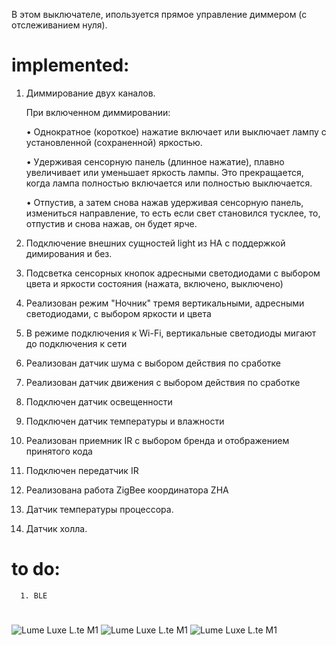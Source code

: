 В этом выключателе, ипользуется прямое управление диммером (с отслеживанием нуля).
#
# implemented:
1. Диммирование двух каналов.

      При включенном диммировании:

      • Однократное (короткое) нажатие включает или выключает лампу с установленной (сохраненной) яркостью.

      • Удерживая сенсорную панель (длинное нажатие), плавно увеличивает или уменьшает яркость лампы. Это прекращается, когда лампа полностью включается или полностью выключается.

      • Отпустив, а затем снова нажав удерживая сенсорную панель, измениться направление, то есть если свет становился тусклее, то, отпустив и снова нажав, он будет ярче.

2. Подключение внешних сущностей light из HA с поддержкой димирования и без.
3. Подсветка сенсорных кнопок адресными светодиодами с выбором цвета и яркости состояния (нажата, включено, выключено)
4. Реализован режим "Ночник" тремя вертикальными, адресными светодиодами, с выбором яркости и цвета
5. В режиме подключения к Wi-Fi, вертикальные светодиоды мигают до подключения к сети
6. Реализован датчик шума с выбором действия по сработке
7. Реализован датчик движения с выбором действия по сработке
8. Подключен датчик освещенности
9. Подключен датчик температуры и влажности
10. Реализован приемник IR  с выбором бренда и отображением принятого кода
11. Подключен передатчик IR
12. Реализована работа ZigBee координатора ZHA
13. Датчик температуры процессора.
14. Датчик холла.

# to do: 
      
      1. BLE



#
![Lume Luxe L.te M1](/Lume%20Luxe_L.te%20M1/images/Luxe_Lte%20M1_8.png)
![Lume Luxe L.te M1](/Lume%20Luxe_L.te%20M1/images/Luxe_Lte%20M1_9.png)
![Lume Luxe L.te M1](/Lume%20Luxe_L.te%20M1/images/Luxe_Lte%20M1_10.png)
